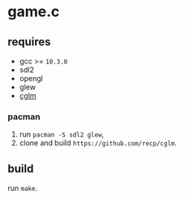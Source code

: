 # game.c
## requires
- gcc >= `10.3.0`
- sdl2
- opengl
- glew
- [cglm](https://github.com/recp/cglm)
### pacman
1. run `pacman -S sdl2 glew`,
2. clone and build `https://github.com/recp/cglm`.
## build
run `make`.
